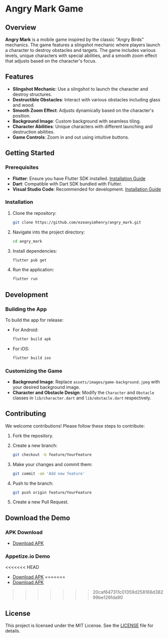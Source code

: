 # Angry Mark Game

## Overview

**Angry Mark** is a mobile game inspired by the classic "Angry Birds" mechanics. The game features a slingshot mechanic where players launch a character to destroy obstacles and targets. The game includes various levels, unique characters with special abilities, and a smooth zoom effect that adjusts based on the character's focus.

## Features

- **Slingshot Mechanic**: Use a slingshot to launch the character and destroy structures.
- **Destructible Obstacles**: Interact with various obstacles including glass and wood.
- **Smooth Zoom Effect**: Adjusts dynamically based on the character's position.
- **Background Image**: Custom background with seamless tiling.
- **Character Abilities**: Unique characters with different launching and destruction abilities.
- **Game Controls**: Zoom in and out using intuitive buttons.

## Getting Started

### Prerequisites

- **Flutter**: Ensure you have Flutter SDK installed. [Installation Guide](https://flutter.dev/docs/get-started/install)
- **Dart**: Compatible with Dart SDK bundled with Flutter.
- **Visual Studio Code**: Recommended for development. [Installation Guide](https://code.visualstudio.com/)

### Installation

1. Clone the repository:

    ```bash
    git clone https://github.com/ezeanyimhenry/angry_mark.git
    ```

2. Navigate into the project directory:

    ```bash
    cd angry_mark
    ```

3. Install dependencies:

    ```bash
    flutter pub get
    ```

4. Run the application:

    ```bash
    flutter run
    ```

## Development

### Building the App

To build the app for release:

- For Android:

    ```bash
    flutter build apk
    ```

- For iOS:

    ```bash
    flutter build ios
    ```

### Customizing the Game

- **Background Image**: Replace `assets/images/game-background.jpeg` with your desired background image.
- **Character and Obstacle Design**: Modify the `Character` and `Obstacle` classes in `lib/character.dart` and `lib/obstacle.dart` respectively.

## Contributing

We welcome contributions! Please follow these steps to contribute:

1. Fork the repository.
2. Create a new branch:

    ```bash
    git checkout -b feature/YourFeature
    ```

3. Make your changes and commit them:

    ```bash
    git commit -am 'Add new feature'
    ```

4. Push to the branch:

    ```bash
    git push origin feature/YourFeature
    ```

5. Create a new Pull Request.

## Download the Demo

### APK Download
- [Download APK](https://drive.google.com/drive/folders/1Hv5Wq9nV_E2Iv5JVMCxFBhpSd3b-7VTw?usp=sharing)

### Appetize.io Demo
<<<<<<< HEAD
- [Download APK]()
=======
- [Download APK](https://appetize.io/app/b_cljcqsvbyukhq5i2nri6mmq3vi)
>>>>>>> 20caf647311c01359d258166d38299be126fda90

## License

This project is licensed under the MIT License. See the [LICENSE](LICENSE) file for details.
